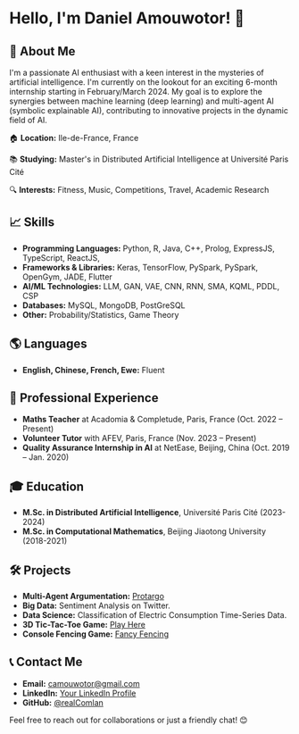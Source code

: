 # Hello, I'm Daniel Amouwotor! 👋

## 🚀 About Me
I'm a passionate AI enthusiast with a keen interest in the mysteries of artificial intelligence. I'm currently on the lookout for an exciting 6-month internship starting in February/March 2024. My goal is to explore the synergies between machine learning (deep learning) and multi-agent AI (symbolic explainable AI), contributing to innovative projects in the dynamic field of AI.

🏠 **Location:** Ile-de-France, France

📚 **Studying:** Master's in Distributed Artificial Intelligence at Université Paris Cité

🔍 **Interests:** Fitness, Music, Competitions, Travel, Academic Research

## 📈 Skills
- **Programming Languages:** Python, R, Java, C++, Prolog, ExpressJS, TypeScript, ReactJS, 
- **Frameworks & Libraries:** Keras, TensorFlow, PySpark, PySpark, OpenGym, JADE, Flutter
- **AI/ML Technologies:** LLM, GAN, VAE, CNN, RNN, SMA, KQML, PDDL, CSP
- **Databases:** MySQL, MongoDB, PostGreSQL
- **Other:** Probability/Statistics, Game Theory

## 🌎 Languages
- **English, Chinese, French, Ewe:** Fluent

## 💼 Professional Experience
- **Maths Teacher** at Acadomia & Completude, Paris, France (Oct. 2022 – Present)
- **Volunteer Tutor** with AFEV, Paris, France (Nov. 2023 – Present)
- **Quality Assurance Internship in AI** at NetEase, Beijing, China (Oct. 2019 – Jan. 2020)

## 🎓 Education
- **M.Sc. in Distributed Artificial Intelligence**, Université Paris Cité (2023-2024)
- **M.Sc. in Computational Mathematics**, Beijing Jiaotong University (2018-2021)

## 🛠 Projects
- **Multi-Agent Argumentation:** [Protargo](https://github.com/realComlan/protargo)
- **Big Data:** Sentiment Analysis on Twitter.
- **Data Science:** Classification of Electric Consumption Time-Series Data.
- **3D Tic-Tac-Toe Game:** [Play Here](http://a-ipb1.onrender.com)
- **Console Fencing Game:** [Fancy Fencing](https://github.com/realComlan/fancy-fencing)

## 📞 Contact Me
- **Email:** camouwotor@gmail.com
- **LinkedIn:** [Your LinkedIn Profile](#)
- **GitHub:** [@realComlan](https://github.com/realComlan)

Feel free to reach out for collaborations or just a friendly chat! 😊
